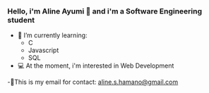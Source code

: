 ### Hello, i'm Aline Ayumi 🦋 and i'm a Software Engineering student 
- 📖 I’m currently learning: 
   - C
   - Javascript
   - SQL
- 💻 At the moment, i'm interested in Web Development
   
-🌻This is my email for contact: aline.s.hamano@gmail.com

